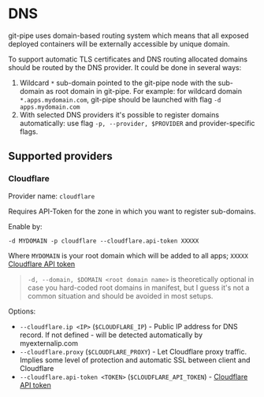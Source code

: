# DNS

git-pipe uses domain-based routing system which means that all exposed deployed containers will be externally accessible
by unique domain.

To support automatic TLS certificates and DNS routing allocated domains should be routed by the DNS provider. It could
be done in several ways:

1. Wildcard `*` sub-domain pointed to the git-pipe node with the sub-domain as root domain in git-pipe. For example: for
   wildcard domain `*.apps.mydomain.com`, git-pipe should be launched with flag `-d apps.mydomain.com`
2. With selected DNS providers it's possible to register domains automatically:
   use flag `-p, --provider, $PROVIDER` and provider-specific flags.

## Supported providers

### Cloudflare

Provider name: `cloudflare`

Requires API-Token for the zone in which you want to register sub-domains.

Enable by:

    -d MYDOMAIN -p cloudflare --cloudflare.api-token XXXXX

Where `MYDOMAIN` is your root domain which will be added to all
apps; `XXXXX` [Cloudflare API token](https://dash.cloudflare.com/profile/api-tokens)

> `-d, --domain, $DOMAIN <root domain name>` is theoretically optional in case you hard-coded root domains in
> manifest, but I guess it's not a common situation and should be avoided in most setups.


Options:

* `--cloudflare.ip <IP>` (`$CLOUDFLARE_IP`) - Public IP address for DNS record. If not defined - will be detected
  automatically by myexternalip.com
* `--cloudflare.proxy` (`$CLOUDFLARE_PROXY`) - Let Cloudflare proxy traffic. Implies some level of protection and
  automatic SSL between client and Cloudflare
* `--cloudflare.api-token <TOKEN>` (`$CLOUDFLARE_API_TOKEN`) -
  [Cloudflare API token](https://dash.cloudflare.com/profile/api-tokens)
